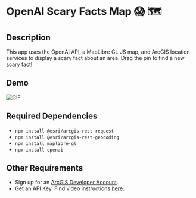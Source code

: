 # OpenAI Scary Facts Map 😱 🗺

## Description
This app uses the OpenAI API, a MapLibre GL JS map, and ArcGIS location services to display a scary fact about an area. Drag the pin to find a new scary fact!

## Demo
![GIF](https://github.com/cyatteau/open-ai-halloween-map-with-search/assets/112517097/08fe72b7-0b1f-4e0d-8bd6-01bf123b055d)

## Required Dependencies
- `npm install @esri/arcgis-rest-request`
- `npm install @esri/arcgis-rest-geocoding`
- `npm install maplibre-gl`
- `npm install openai`

## Other Requirements <a name="req"></a>
- Sign up for an [ArcGIS Developer Account](https://developers.arcgis.com/sign-up/).
- Get an API Key. Find video instructions [here](https://www.youtube.com/watch?v=StVncn6DLzc.).
